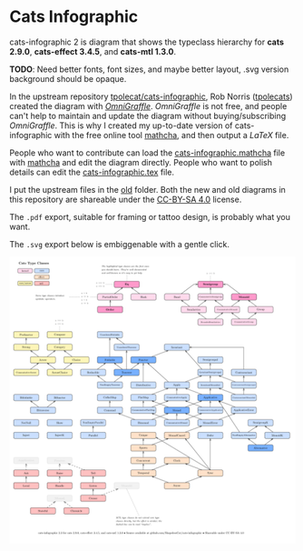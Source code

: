 # Cats Infographic

cats-infographic 2 is diagram that shows the typeclass hierarchy for **cats 2.9.0**, **cats-effect 3.4.5**, and **cats-mtl 1.3.0**.

**TODO**: Need better fonts, font sizes, and maybe better layout, .svg version background should be opaque.

In the upstream repository [tpolecat/cats-infographic](https://github.com/tpolecat/cats-infographic),
Rob Norris ([tpolecats](https://github.com/tpolecat)) created the diagram with [*OmniGraffle*](https://www.omnigroup.com/omnigraffle).
*OmniGraffle* is not free, and people can't help to maintain and update the diagram without buying/subscribing *OmniGraffle*.
This is why I created my up-to-date version of cats-infographic with the free online tool [mathcha](https://www.mathcha.io), and then output a *LaTeX* file.

People who want to contribute can load the [cats-infographic.mathcha](./cats-infographic.mathcha) file with [mathcha](https://www.mathcha.io)
and edit the diagram directly. People who want to polish details can edit the [cats-infographic.tex](./cats-infographic.tex) file.

I put the upstream files in the [old](old/) folder. Both the new and old diagrams in this repository are shareable under the [CC-BY-SA 4.0](https://creativecommons.org/licenses/by-sa/4.0/) license.

The `.pdf` export, suitable for framing or tattoo design, is probably what you want.

The `.svg` export below is embiggenable with a gentle click.

![cats-infographic.svg](./cats-infographic.svg)
